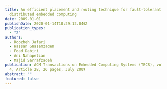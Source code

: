 ```yaml
---
title: An efficient placement and routing technique for fault-tolerant
  distributed embedded computing
date: 2009-01-01
publishDate: 2020-01-14T10:29:12.040Z
publication_types:
  - "2"
authors:
  - Roozbeh Jafari
  - Hassan Ghasemzadeh
  - Foad Dabiri
  - Ani Nahapetian
  - Majid Sarrafzadeh
publication: ACM Transactions on Embedded Computing Systems (TECS), vol. 8, no.
  4, Article 28, 26 pages, July 2009
abstract: ""
featured: false
---
```

